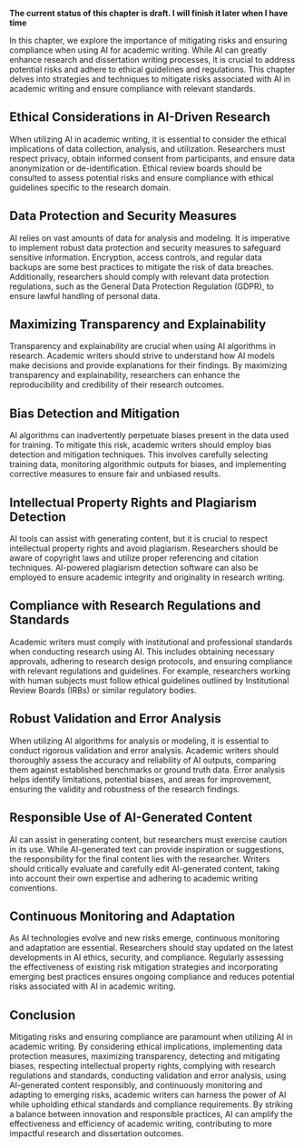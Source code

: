 **The current status of this chapter is draft. I will finish it later when I have time**

In this chapter, we explore the importance of mitigating risks and ensuring compliance when using AI for academic writing. While AI can greatly enhance research and dissertation writing processes, it is crucial to address potential risks and adhere to ethical guidelines and regulations. This chapter delves into strategies and techniques to mitigate risks associated with AI in academic writing and ensure compliance with relevant standards.

Ethical Considerations in AI-Driven Research
--------------------------------------------

When utilizing AI in academic writing, it is essential to consider the ethical implications of data collection, analysis, and utilization. Researchers must respect privacy, obtain informed consent from participants, and ensure data anonymization or de-identification. Ethical review boards should be consulted to assess potential risks and ensure compliance with ethical guidelines specific to the research domain.

Data Protection and Security Measures
-------------------------------------

AI relies on vast amounts of data for analysis and modeling. It is imperative to implement robust data protection and security measures to safeguard sensitive information. Encryption, access controls, and regular data backups are some best practices to mitigate the risk of data breaches. Additionally, researchers should comply with relevant data protection regulations, such as the General Data Protection Regulation (GDPR), to ensure lawful handling of personal data.

Maximizing Transparency and Explainability
------------------------------------------

Transparency and explainability are crucial when using AI algorithms in research. Academic writers should strive to understand how AI models make decisions and provide explanations for their findings. By maximizing transparency and explainability, researchers can enhance the reproducibility and credibility of their research outcomes.

Bias Detection and Mitigation
-----------------------------

AI algorithms can inadvertently perpetuate biases present in the data used for training. To mitigate this risk, academic writers should employ bias detection and mitigation techniques. This involves carefully selecting training data, monitoring algorithmic outputs for biases, and implementing corrective measures to ensure fair and unbiased results.

Intellectual Property Rights and Plagiarism Detection
-----------------------------------------------------

AI tools can assist with generating content, but it is crucial to respect intellectual property rights and avoid plagiarism. Researchers should be aware of copyright laws and utilize proper referencing and citation techniques. AI-powered plagiarism detection software can also be employed to ensure academic integrity and originality in research writing.

Compliance with Research Regulations and Standards
--------------------------------------------------

Academic writers must comply with institutional and professional standards when conducting research using AI. This includes obtaining necessary approvals, adhering to research design protocols, and ensuring compliance with relevant regulations and guidelines. For example, researchers working with human subjects must follow ethical guidelines outlined by Institutional Review Boards (IRBs) or similar regulatory bodies.

Robust Validation and Error Analysis
------------------------------------

When utilizing AI algorithms for analysis or modeling, it is essential to conduct rigorous validation and error analysis. Academic writers should thoroughly assess the accuracy and reliability of AI outputs, comparing them against established benchmarks or ground truth data. Error analysis helps identify limitations, potential biases, and areas for improvement, ensuring the validity and robustness of the research findings.

Responsible Use of AI-Generated Content
---------------------------------------

AI can assist in generating content, but researchers must exercise caution in its use. While AI-generated text can provide inspiration or suggestions, the responsibility for the final content lies with the researcher. Writers should critically evaluate and carefully edit AI-generated content, taking into account their own expertise and adhering to academic writing conventions.

Continuous Monitoring and Adaptation
------------------------------------

As AI technologies evolve and new risks emerge, continuous monitoring and adaptation are essential. Researchers should stay updated on the latest developments in AI ethics, security, and compliance. Regularly assessing the effectiveness of existing risk mitigation strategies and incorporating emerging best practices ensures ongoing compliance and reduces potential risks associated with AI in academic writing.

Conclusion
----------

Mitigating risks and ensuring compliance are paramount when utilizing AI in academic writing. By considering ethical implications, implementing data protection measures, maximizing transparency, detecting and mitigating biases, respecting intellectual property rights, complying with research regulations and standards, conducting validation and error analysis, using AI-generated content responsibly, and continuously monitoring and adapting to emerging risks, academic writers can harness the power of AI while upholding ethical standards and compliance requirements. By striking a balance between innovation and responsible practices, AI can amplify the effectiveness and efficiency of academic writing, contributing to more impactful research and dissertation outcomes.

